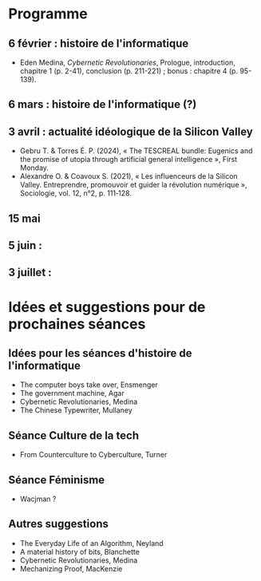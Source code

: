 # Programme

## 6 février : histoire de l'informatique

+ Eden Medina, _Cybernetic Revolutionaries_, Prologue, introduction, chapitre 1 (p. 2-41), conclusion (p. 211-221) ; bonus : chapitre 4 (p. 95-139).

## 6 mars : histoire de l'informatique (?)

## 3 avril : actualité idéologique de la Silicon Valley

+ Gebru T. & Torres É. P. (2024), « The TESCREAL bundle: Eugenics and the promise of utopia through artificial general intelligence », First Monday.
+ Alexandre O. & Coavoux S. (2021), « Les influenceurs de la Silicon Valley. Entreprendre, promouvoir et guider la révolution numérique », Sociologie, vol. 12, n°2, p. 111‑128.

## 15 mai

## 5 juin : 

## 3 juillet :


# Idées et suggestions pour de prochaines séances

## Idées pour les séances d'histoire de l'informatique

+ The computer boys take over, Ensmenger
+ The government machine, Agar
+ Cybernetic Revolutionaries, Medina
+ The Chinese Typewriter, Mullaney
  
## Séance Culture de la tech

+ From Counterculture to Cyberculture, Turner

## Séance Féminisme

+ Wacjman ?

## Autres suggestions

+ The Everyday Life of an Algorithm, Neyland
+ A material history of bits, Blanchette
+ Cybernetic Revolutionaries, Medina
+ Mechanizing Proof, MacKenzie
